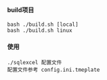 #### build项目
```shell script
bash ./build.sh [local]
bash ./build.sh linux
```

#### 使用
```shell script
./sqlexcel 配置文件
配置文件参考 config.ini.tmeplate
```